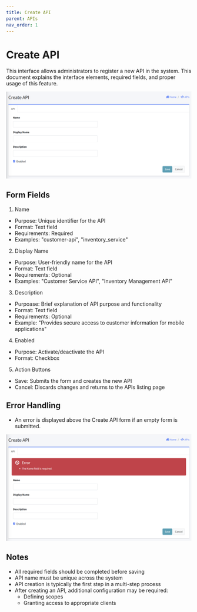 ```yaml
---
title: Create API
parent: APIs
nav_order: 1
---
```


# Create API

This interface allows administrators to register a new API in the system. This document explains the interface elements, required fields, and proper usage of this feature.

<img src="../images/AdminAPICreate.png" alt="Create API" width="800"/>

## Form Fields
1. Name
  - Purpose: Unique identifier for the API
  - Format: Text field
  - Requirements: Required
  - Examples: "customer-api", "inventory_service"

2. Display Name
  - Purpose: User-friendly name for the API
  - Format: Text field
  - Requirements: Optional
  - Examples: "Customer Service API", "Inventory Management API"

3. Description
  - Purpoase: Brief explanation of API purpose and functionality
  - Format: Text field
  - Requirements: Optional
  - Example: "Provides secure access to customer information for mobile applications"

4. Enabled
  - Purpose: Activate/deactivate the API
  - Format: Checkbox

5. Action Buttons
  - Save: Submits the form and creates the new API
  - Cancel: Discards changes and returns to the APIs listing page

## Error Handling
- An error is displayed above the Create API form if an empty form is submitted.

<img src="../images/AdminAPICreateRequiredError.png" alt="Create API required error" width="800"/>

## Notes

- All required fields should be completed before saving
- API name must be unique across the system
- API creation is typically the first step in a multi-step process
- After creating an API, additional configuration may be required:
  - Defining scopes
  - Granting access to appropriate clients
